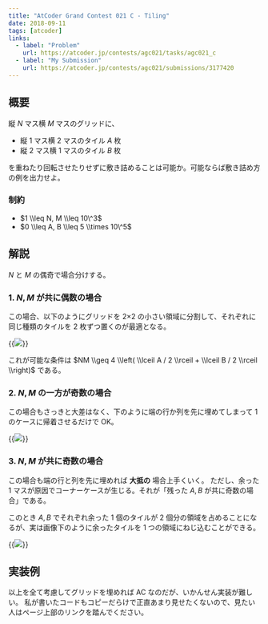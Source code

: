 ```yaml
---
title: "AtCoder Grand Contest 021 C - Tiling"
date: 2018-09-11
tags: [atcoder]
links:
  - label: "Problem"
    url: https://atcoder.jp/contests/agc021/tasks/agc021_c
  - label: "My Submission"
    url: https://atcoder.jp/contests/agc021/submissions/3177420
---
```


## 概要

縦 $N$ マス横 $M$ マスのグリッドに、

- 縦 1 マス横 2 マスのタイル $A$ 枚
- 縦 2 マス横 1 マスのタイル $B$ 枚

を重ねたり回転させたりせずに敷き詰めることは可能か。可能ならば敷き詰め方の例を出力せよ。

### 制約

- $1 \\leq N, M \\leq 10\^3$
- $0 \\leq A, B \\leq 5 \\times 10\^5$

## 解説

$N$ と $M$ の偶奇で場合分けする。

### 1. $N, M$ が共に偶数の場合

この場合、以下のようにグリッドを 2×2 の小さい領域に分割して、それぞれに同じ種類のタイルを 2 枚ずつ置くのが最適となる。

{{<image src="0.png">}}

これが可能な条件は $NM \\geq 4 \\left( \\lceil A / 2 \\rceil + \\lceil B / 2 \\rceil \\right)$ である。

[^ceil]: $\\lceil x \\rceil$ は $x$ の小数点以下切り上げを意味する。切り上げるのは $A, B$ が奇数のとき余った 1 個が 2 個分の領域を占めるためである。

### 2. $N, M$ の一方が奇数の場合

この場合もさっきと大差はなく、下のように端の行か列を先に埋めてしまって 1 のケースに帰着させるだけで OK。

{{<image src="1.png">}}

### 3. $N, M$ が共に奇数の場合

この場合も端の行と列を先に埋めれば **大抵の** 場合上手くいく。
ただし、余った 1 マスが原因でコーナーケースが生じる。それが「残った $A, B$ が共に奇数の場合」である。

このとき $A, B$ でそれぞれ余った 1 個のタイルが 2 個分の領域を占めることになるが、実は画像下のように余ったタイルを 1 つの領域にねじ込むことができる。

{{<image src="2.png">}}

## 実装例

以上を全て考慮してグリッドを埋めれば AC なのだが、いかんせん実装が難しい。
私が書いたコードもコピーだらけで正直あまり見せたくないので、見たい人はページ上部のリンクを踏んでください。
